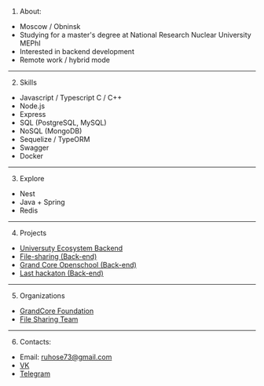 1. About:
*  Moscow / Obninsk 
*  Studying for a master's degree at National Research Nuclear University MEPhI
*  Interested in backend development
*  Remote work / hybrid mode

---
2. Skills
*  Javascript / Typescript C / C++
*  Node.js
*  Express
*  SQL (PostgreSQL, MySQL)
*  NoSQL (MongoDB)
*  Sequelize / TypeORM
*  Swagger
*  Docker

---
3. Explore
*  Nest
*  Java + Spring
*  Redis

---
4. Projects
*  [Universuty Ecosystem Backend](https://github.com/ruhose73/university-ecosystem-back)
*  [File-sharing (Back-end)](https://github.com/file-sharing-erp-team/file-sharing)
*  [Grand Core Openschool (Back-end)](https://github.com/grandcore/openschool)
*  [Last hackaton (Back-end)](https://github.com/badcodeTeam/code)

---
5. Organizations
*  [GrandCore Foundation](https://github.com/grandcore)
*  [File Sharing Team](https://github.com/file-sharing-erp-team)

---
6. Contacts:
*  Email: ruhose73@gmail.com 
*  [VK](https://vk.com/chegevarys)
*  [Telegram](https://t.me/Toropcha)
